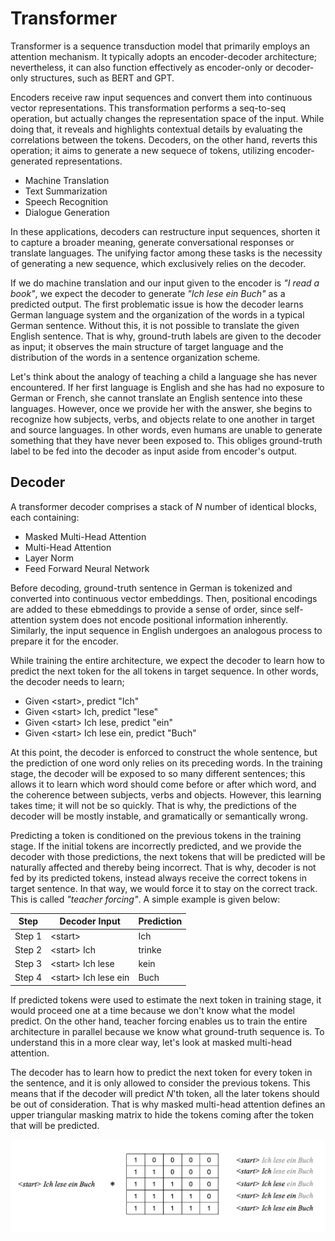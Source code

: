 
# Transformer

Transformer is a sequence transduction model that primarily employs an attention mechanism. It typically adopts an encoder-decoder architecture; nevertheless, it can also function effectively as encoder-only or decoder-only structures, such as BERT and GPT. 

Encoders receive raw input sequences and convert them into continuous vector representations. This transformation performs a seq-to-seq operation, but actually changes the representation space of the input. While doing that, it reveals and highlights contextual details by evaluating the correlations between the tokens. Decoders, on the other hand, reverts this operation; it aims to generate a new sequece of tokens, utilizing encoder-generated representations.

- Machine Translation
- Text Summarization
- Speech Recognition
- Dialogue Generation

In these applications, decoders can restructure input sequences, shorten it to capture a broader meaning, generate conversational responses or translate languages. The unifying factor among these tasks is the necessity of generating a new sequence, which exclusively relies on the decoder. 

If we do machine translation and our input given to the encoder is *"I read a book"*, we expect the decoder to generate *"Ich lese ein Buch"* as a predicted output. The first problematic issue is how the decoder learns German language system and the organization of the words in a typical German sentence. Without this, it is not possible to translate the given English sentence. That is why, ground-truth labels are given to the decoder as input; it observes the main structure of target language and the distribution of the words in a sentence organization scheme. 

Let's think about the analogy of teaching a child a language she has never encountered. If her first language is English and she has had no exposure to German or French, she cannot translate an English sentence into these languages. However, once we provide her with the answer, she begins to recognize how subjects, verbs, and objects relate to one another in target and source languages. In other words, even humans are unable to generate something that they have never been exposed to. This obliges ground-truth label to be fed into the decoder as input aside from encoder's output. 


## Decoder

A transformer decoder comprises a stack of $N$ number of identical blocks, each containing:

- Masked Multi-Head Attention
- Multi-Head Attention
- Layer Norm
- Feed Forward Neural Network


Before decoding, ground-truth sentence in German is tokenized and converted into continuous vector embeddings. Then, positional encodings are added to these ebmeddings to provide a sense of order, since self-attention system does not encode positional information inherently. Similarly, the input sequence in English undergoes an analogous process to prepare it for the encoder. 

While training the entire architecture, we expect the decoder to learn how to predict the next token for the all tokens in target sequence. In other words, the decoder needs to learn;

- Given \<start\>, predict "Ich"
- Given \<start\> Ich, predict "lese"
- Given \<start\> Ich lese, predict "ein"
- Given \<start\> Ich lese ein, predict "Buch"

At this point, the decoder is enforced to construct the whole sentence, but the prediction of one word only relies on its preceding words. In the training stage, the decoder will be exposed to so many different sentences; this allows it to learn which word should come before or after which word, and the coherence between subjects, verbs and objects. However, this learning takes time; it will not be so quickly. That is why, the predictions of the decoder will be mostly instable, and gramatically or semantically wrong. 

Predicting a token is conditioned on the previous tokens in the training stage. If the initial tokens are incorrectly predicted, and we provide the decoder with those predictions, the next tokens that will be predicted will be naturally affected and thereby being incorrect. That is why, decoder is not fed by its predicted tokens, instead always receive the correct tokens in target sentence. In that way, we would force it to stay on the correct track. This is called *"teacher forcing"*. A simple example is given below:

<div align="center">

| Step   | Decoder Input          | Prediction |
|--------|------------------------|------------|
| Step 1 | \<start\>              | Ich        |
| Step 2 | \<start\> Ich          | trinke     |
| Step 3 | \<start\> Ich lese     | kein       |
| Step 4 | \<start\> Ich lese ein | Buch       |
  
</div>


If predicted tokens were used to estimate the next token in training stage, it would proceed one at a time because we don't know what the model predict. On the other hand, teacher forcing enables us to train the entire architecture in parallel because we know what ground-truth sequence is. To understand this in a more clear way, let's look at masked multi-head attention.

The decoder has to learn how to predict the next token for every token in the sentence, and it is only allowed to consider the previous tokens. This means that if the decoder will predict $N$'th token, all the later tokens should be out of consideration. That is why masked multi-head attention defines an upper triangular masking matrix to hide the tokens coming after the token that will be predicted.

<p align="center">
  <img src="https://github.com/GoktugGuvercin/Transformer/blob/main/images/masked%20attention%20matrix.png" width="700" title="Masked Multi Head Attention">
</p>